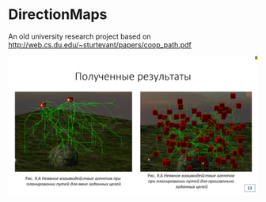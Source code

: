 # DirectionMaps
An old university research project based on http://web.cs.du.edu/~sturtevant/papers/coop_path.pdf

![Thesis excerpt](https://github.com/gvenewour/DirectionMaps/blob/master/thesis-excerpt9.png)
